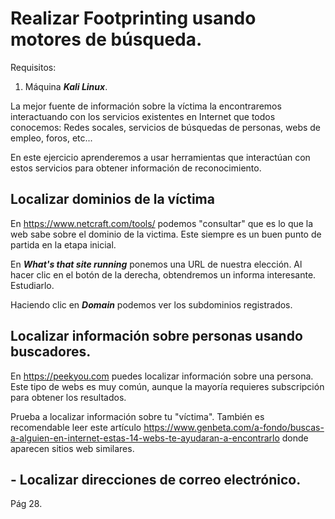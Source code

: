 # Realizar Footprinting usando motores de búsqueda.

Requisitos:
1. Máquina ***Kali Linux***.

La mejor fuente de información sobre la víctima la encontraremos interactuando con los servicios existentes en Internet que todos conocemos: Redes socales, servicios de búsquedas de personas, webs de empleo, foros, etc...

En este ejercicio aprenderemos a usar herramientas que interactúan con estos servicios para obtener información de reconocimiento.

## Localizar dominios de la víctima

En https://www.netcraft.com/tools/ podemos "consultar" que es lo que la web sabe sobre el dominio de la victima. Este siempre es un buen punto de partida en la etapa inicial. 

En ***What's that site running*** ponemos una URL de nuestra elección. Al hacer clic en el botón de la derecha, obtendremos un informa interesante. Estudiarlo.

Haciendo clic en ***Domain*** podemos ver los subdominios registrados.

## Localizar información sobre personas usando buscadores.

En https://peekyou.com puedes localizar información sobre una persona. Este tipo de webs es muy común, aunque la mayoría requieres subscripción para obtener los resultados.

Prueba a localizar información sobre tu "víctima". También es recomendable leer este artículo https://www.genbeta.com/a-fondo/buscas-a-alguien-en-internet-estas-14-webs-te-ayudaran-a-encontrarlo donde aparecen sitios web similares.


## - Localizar direcciones de correo electrónico.

Pág 28.